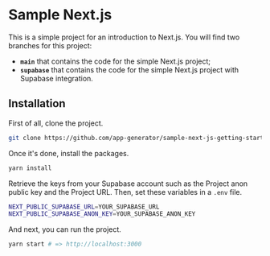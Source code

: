# Sample Next.js

This is a simple project for an introduction to Next.js. You will find two branches for this project:

- **`main`** that contains the code for the simple Next.js project;
- **`supabase`** that contains the code for the simple Next.js project with Supabase integration.

## Installation

First of all, clone the project.

```bash
git clone https://github.com/app-generator/sample-next-js-getting-started.git
```

Once it's done, install the packages.

```bash
yarn install
```

Retrieve the keys from your Supabase account such as the Project anon public key and the Project URL. Then, set these variables in a `.env` file.

```bash
NEXT_PUBLIC_SUPABASE_URL=YOUR_SUPABASE_URL
NEXT_PUBLIC_SUPABASE_ANON_KEY=YOUR_SUPABASE_ANON_KEY
```

And next, you can run the project.

```bash
yarn start # => http://localhost:3000
```
